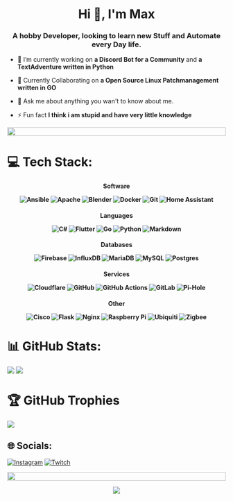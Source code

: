 <h1 align="center">Hi 👋, I'm Max</h1>
<h3 align="center">A hobby Developer, looking to learn new Stuff and Automate every Day life.</h3>

- 🔭 I’m currently working on **a Discord Bot for a Community** and **a TextAdventure written in Python**
  
- 🤝 Currently Collaborating on **a Open Source Linux Patchmanagement written in GO**
  
- 💬 Ask me about anything you wan't to know about me.
  
- ⚡ Fun fact **I think i am stupid and have very little knowledge**
  
<img src="https://i.imgur.com/dBaSKWF.gif" height="20" width="100%">

# 💻 Tech Stack:
<h4 align="center"> Software
  
![Ansible](https://img.shields.io/badge/ansible-%231A1918.svg?style=for-the-badge&logo=ansible&logoColor=white)
![Apache](https://img.shields.io/badge/apache-%23D42029.svg?style=for-the-badge&logo=apache&logoColor=white)
![Blender](https://img.shields.io/badge/blender-%23F5792A.svg?style=for-the-badge&logo=blender&logoColor=white)
![Docker](https://img.shields.io/badge/docker-%230db7ed.svg?style=for-the-badge&logo=docker&logoColor=white)
![Git](https://img.shields.io/badge/git-%23F05033.svg?style=for-the-badge&logo=git&logoColor=white)
![Home Assistant](https://img.shields.io/badge/home%20assistant-%2341BDF5.svg?style=for-the-badge&logo=home-assistant&logoColor=white)
</h4>

<h4 align="center"> Languages
  
![C#](https://img.shields.io/badge/c%23-%23239120.svg?style=for-the-badge&logo=csharp&logoColor=white)
![Flutter](https://img.shields.io/badge/Flutter-%2302569B.svg?style=for-the-badge&logo=Flutter&logoColor=white)
![Go](https://img.shields.io/badge/go-%2300ADD8.svg?style=for-the-badge&logo=go&logoColor=white)
![Python](https://img.shields.io/badge/python-3670A0?style=for-the-badge&logo=python&logoColor=ffdd54)
![Markdown](https://img.shields.io/badge/markdown-%23000000.svg?style=for-the-badge&logo=markdown&logoColor=white)
</h4>

<h4 align="center"> Databases
  
![Firebase](https://img.shields.io/badge/firebase-%23039BE5.svg?style=for-the-badge&logo=firebase)
![InfluxDB](https://img.shields.io/badge/InfluxDB-22ADF6?style=for-the-badge&logo=InfluxDB&logoColor=white)
![MariaDB](https://img.shields.io/badge/MariaDB-003545?style=for-the-badge&logo=mariadb&logoColor=white)
![MySQL](https://img.shields.io/badge/mysql-4479A1.svg?style=for-the-badge&logo=mysql&logoColor=white)
![Postgres](https://img.shields.io/badge/postgres-%23316192.svg?style=for-the-badge&logo=postgresql&logoColor=white)
</h4>

<h4 align="center"> Services
  
![Cloudflare](https://img.shields.io/badge/Cloudflare-F38020?style=for-the-badge&logo=Cloudflare&logoColor=white)
![GitHub](https://img.shields.io/badge/github-%23121011.svg?style=for-the-badge&logo=github&logoColor=white)
![GitHub Actions](https://img.shields.io/badge/github%20actions-%232671E5.svg?style=for-the-badge&logo=githubactions&logoColor=white)
![GitLab](https://img.shields.io/badge/gitlab-%23181717.svg?style=for-the-badge&logo=gitlab&logoColor=white)
![Pi-Hole](https://img.shields.io/badge/pihole-%2396060C.svg?style=for-the-badge&logo=pi-hole&logoColor=white)
</h4>

<h4 align="center"> Other
  
![Cisco](https://img.shields.io/badge/cisco-%23049fd9.svg?style=for-the-badge&logo=cisco&logoColor=black)
![Flask](https://img.shields.io/badge/flask-%23000.svg?style=for-the-badge&logo=flask&logoColor=white)
![Nginx](https://img.shields.io/badge/nginx-%23009639.svg?style=for-the-badge&logo=nginx&logoColor=white)
![Raspberry Pi](https://img.shields.io/badge/-RaspberryPi-C51A4A?style=for-the-badge&logo=Raspberry-Pi)
![Ubiquiti](https://img.shields.io/badge/ubiquiti-%230559C9.svg?style=for-the-badge&logo=ubiquiti&logoColor=white)
![Zigbee](https://img.shields.io/badge/zigbee-%23EB0443.svg?style=for-the-badge&logo=zigbee&logoColor=white)
</h4>

# 📊 GitHub Stats:
![](https://github-readme-stats.vercel.app/api?username=Kartoffel096&theme=cobalt&hide_border=false&include_all_commits=true&count_private=true)
![](https://github-readme-streak-stats.herokuapp.com/?user=Kartoffel096&theme=cobalt&hide_border=false)

# 🏆 GitHub Trophies
![](https://github-profile-trophy.vercel.app/?username=Kartoffel096&theme=cobalt&no-frame=true&no-bg=true&margin-w=4)

## 🌐 Socials:
[![Instagram](https://img.shields.io/badge/Instagram-%23E4405F.svg?logo=Instagram&logoColor=white)](https://instagram.com/Kartoffel096) [![Twitch](https://img.shields.io/badge/Twitch-%239146FF.svg?logo=Twitch&logoColor=white)](https://twitch.tv/GoenndalfDerNice096) 

<img src="https://i.imgur.com/dBaSKWF.gif" height="20" width="100%">

<div align="center">
  
  [![](https://visitcount.itsvg.in/api?id=Kartoffel096&icon=0&color=0)](https://visitcount.itsvg.in)
  
</div>
